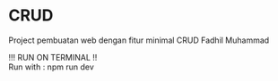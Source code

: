 # CRUD
Project pembuatan web dengan fitur minimal CRUD Fadhil Muhammad

!!! RUN ON TERMINAL !!
<br> Run with : npm run dev
